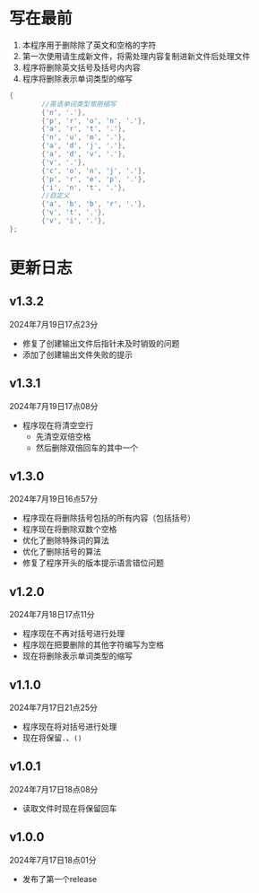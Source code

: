 # 写在最前

1. 本程序用于删除除了英文和空格的字符
2. 第一次使用请生成新文件，将需处理内容复制进新文件后处理文件
3. 程序将删除英文括号及括号内内容
4. 程序将删除表示单词类型的缩写

```c++
{
		//英语单词类型常用缩写
		{'n', '.'},
		{'p', 'r', 'o', 'n', '.'},
		{'a', 'r', 't', '.'},
		{'n', 'u', 'm', '.'},
		{'a', 'd', 'j', '.'},
		{'a', 'd', 'v', '.'},
		{'v', '.'},
		{'c', 'o', 'n', 'j', '.'},
		{'p', 'r', 'e', 'p', '.'},
		{'i', 'n', 't', '.'},
		//自定义
		{'a', 'b', 'b', 'r', '.'},
		{'v', 't', '.'},
		{'v', 'i', '.'},
};
```

# 更新日志

## v1.3.2

2024年7月19日17点23分

- 修复了创建输出文件后指针未及时销毁的问题
- 添加了创建输出文件失败的提示

## v1.3.1

2024年7月19日17点08分

- 程序现在将清空空行
	- 先清空双倍空格
	- 然后删除双倍回车的其中一个

## v1.3.0

2024年7月19日16点57分

- 程序现在将删除括号包括的所有内容（包括括号）
- 程序现在将删除双数个空格
- 优化了删除特殊词的算法
- 优化了删除括号的算法
- 修复了程序开头的版本提示语言错位问题

## v1.2.0

2024年7月18日17点11分

- 程序现在不再对括号进行处理
- 程序现在把要删除的其他字符编写为空格
- 现在将删除表示单词类型的缩写

## v1.1.0

2024年7月17日21点25分

- 程序现在将对括号进行处理
- 现在将保留```.```、```()```

## v1.0.1

2024年7月17日18点08分

- 读取文件时现在将保留回车

## v1.0.0

2024年7月17日18点01分

- 发布了第一个release
